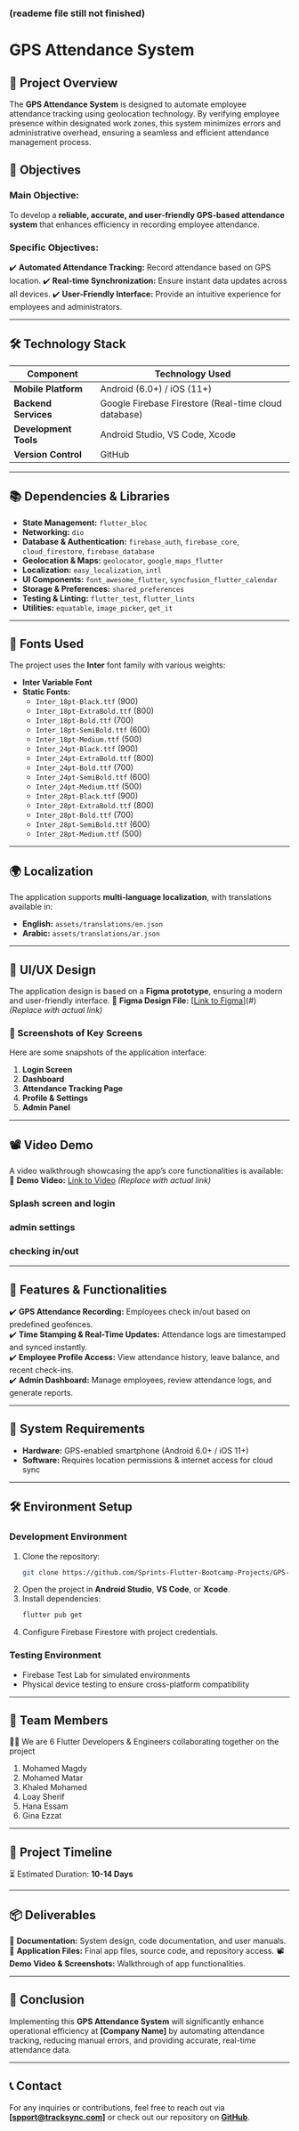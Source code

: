### (reademe file still not finished)

# GPS Attendance System

## 📌 Project Overview
The **GPS Attendance System** is designed to automate employee attendance tracking using geolocation technology. By verifying employee presence within designated work zones, this system minimizes errors and administrative overhead, ensuring a seamless and efficient attendance management process.



## 🎯 Objectives
### **Main Objective:**
To develop a **reliable, accurate, and user-friendly GPS-based attendance system** that enhances efficiency in recording employee attendance.

### **Specific Objectives:**
✔️ **Automated Attendance Tracking:** Record attendance based on GPS location.
✔️ **Real-time Synchronization:** Ensure instant data updates across all devices.
✔️ **User-Friendly Interface:** Provide an intuitive experience for employees and administrators.

---

## 🛠️ Technology Stack
| Component  | Technology Used  |
|------------|-----------------|
| **Mobile Platform** | Android (6.0+) / iOS (11+) |
| **Backend Services** | Google Firebase Firestore (Real-time cloud database) |
| **Development Tools** | Android Studio, VS Code, Xcode |
| **Version Control** | GitHub |

---

## 📚 Dependencies & Libraries
- **State Management:** `flutter_bloc`
- **Networking:** `dio`
- **Database & Authentication:** `firebase_auth`, `firebase_core`, `cloud_firestore`, `firebase_database`
- **Geolocation & Maps:** `geolocator`, `google_maps_flutter`
- **Localization:** `easy_localization`, `intl`
- **UI Components:** `font_awesome_flutter`, `syncfusion_flutter_calendar`
- **Storage & Preferences:** `shared_preferences`
- **Testing & Linting:** `flutter_test`, `flutter_lints`
- **Utilities:** `equatable`, `image_picker`, `get_it`

---

## 🎨 Fonts Used
The project uses the **Inter** font family with various weights:
- **Inter Variable Font**
- **Static Fonts:**
  - `Inter_18pt-Black.ttf` (900)
  - `Inter_18pt-ExtraBold.ttf` (800)
  - `Inter_18pt-Bold.ttf` (700)
  - `Inter_18pt-SemiBold.ttf` (600)
  - `Inter_18pt-Medium.ttf` (500)
  - `Inter_24pt-Black.ttf` (900)
  - `Inter_24pt-ExtraBold.ttf` (800)
  - `Inter_24pt-Bold.ttf` (700)
  - `Inter_24pt-SemiBold.ttf` (600)
  - `Inter_24pt-Medium.ttf` (500)
  - `Inter_28pt-Black.ttf` (900)
  - `Inter_28pt-ExtraBold.ttf` (800)
  - `Inter_28pt-Bold.ttf` (700)
  - `Inter_28pt-SemiBold.ttf` (600)
  - `Inter_28pt-Medium.ttf` (500)

---

## 🌍 Localization
The application supports **multi-language localization**, with translations available in:
- **English:** `assets/translations/en.json`
- **Arabic:** `assets/translations/ar.json`

---

## 🎨 UI/UX Design
The application design is based on a **Figma prototype**, ensuring a modern and user-friendly interface. 
📌 **Figma Design File:** [[Link to Figma](https://www.figma.com/design/7LhsecbOMxe8J1yfy0jOQ7/GPS-Attendance?node-id=4-17868)](#) *(Replace with actual link)*

### 📸 Screenshots of Key Screens
Here are some snapshots of the application interface:
1. **Login Screen**
2. **Dashboard**
3. **Attendance Tracking Page**
4. **Profile & Settings**
5. **Admin Panel**

---

## 📽️ Video Demo
A video walkthrough showcasing the app’s core functionalities is available: 
📌 **Demo Video:** [Link to Video](#) *(Replace with actual link)*

### Splash screen and login

### admin settings

### checking in/out

---

## 🚀 Features & Functionalities
✔️ **GPS Attendance Recording:** Employees check in/out based on predefined geofences.  
✔️ **Time Stamping & Real-Time Updates:** Attendance logs are timestamped and synced instantly.  
✔️ **Employee Profile Access:** View attendance history, leave balance, and recent check-ins.  
✔️ **Admin Dashboard:** Manage employees, review attendance logs, and generate reports.  

---

## 🔧 System Requirements
- **Hardware:** GPS-enabled smartphone (Android 6.0+ / iOS 11+)
- **Software:** Requires location permissions & internet access for cloud sync

---

## 🛠 Environment Setup
### **Development Environment**
1. Clone the repository:
   ```sh
   git clone https://github.com/Sprints-Flutter-Bootcamp-Projects/GPS-Attendance-App.git
   ```
2. Open the project in **Android Studio**, **VS Code**, or **Xcode**.
3. Install dependencies:
   ```sh
   flutter pub get
   ```
4. Configure Firebase Firestore with project credentials.

### **Testing Environment**
- Firebase Test Lab for simulated environments
- Physical device testing to ensure cross-platform compatibility

---

## 👥 Team Members
👨‍💻 We are 6 Flutter Developers & Engineers collaborating together on the project
1. Mohamed Magdy
2. Mohamed Matar
3. Khaled Mohamed
4. Loay Sherif
5. Hana Essam
6. Gina Ezzat

---

## 📅 Project Timeline
⏳ Estimated Duration: **10-14 Days**

---

## 📦 Deliverables
📄 **Documentation:** System design, code documentation, and user manuals.  
📂 **Application Files:** Final app files, source code, and repository access.
📽️ **Demo Video & Screenshots:** Walkthrough of app functionalities.

---

## 📌 Conclusion
Implementing this **GPS Attendance System** will significantly enhance operational efficiency at **[Company Name]** by automating attendance tracking, reducing manual errors, and providing accurate, real-time attendance data.

---

## 📞 Contact
For any inquiries or contributions, feel free to reach out via **[spport@tracksync.com]** or check out our repository on **[GitHub](https://github.com/Sprints-Flutter-Bootcamp-Projects/GPS-Attendance-App.git)**.

